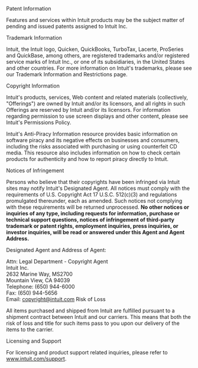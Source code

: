 Patent Information

Features and services within Intuit products may be the subject matter of pending and issued patents assigned to Intuit Inc.

Trademark Information

Intuit, the Intuit logo, Quicken, QuickBooks, TurboTax, Lacerte, ProSeries and QuickBase, among others, are registered trademarks and/or registered service marks of Intuit Inc., or one of its subsidiaries, in the United States and other countries. For more information on Intuit's trademarks, please see our Trademark Information and Restrictions page.

Copyright Information

Intuit's products, services, Web content and related materials (collectively, "Offerings") are owned by Intuit and/or its licensors, and all rights in such Offerings are reserved by Intuit and/or its licensors. For information regarding permission to use screen displays and other content, please see Intuit's Permissions Policy.

Intuit's Anti-Piracy Information resource provides basic information on software piracy and its negative effects on businesses and consumers, including the risks associated with purchasing or using counterfeit CD media. This resource also includes information on how to check certain products for authenticity and how to report piracy directly to Intuit.

Notices of Infringement

Persons who believe that their copyrights have been infringed via Intuit sites may notify Intuit's Designated Agent. All notices must comply with the requirements of U.S. Copyright Act 17 U.S.C. 512(c)(3) and regulations promulgated thereunder, each as amended. Such notices not complying with these requirements will be returned unprocessed. **No other notices or inquiries of any type, including requests for information, purchase or technical support questions, notices of infringement of third-party trademark or patent rights, employment inquiries, press inquiries, or investor inquiries, will be read or answered under this Agent and Agent Address.**

Designated Agent and Address of Agent:

Attn: Legal Department - Copyright Agent  
Intuit Inc.  
2632 Marine Way, MS2700  
Mountain View, CA 94039  
Telephone: (650) 944-6000  
Fax: (650) 944-5656  
Email: copyright@intuit.com Risk of Loss

All items purchased and shipped from Intuit are fulfilled pursuant to a shipment contract between Intuit and our carriers. This means that both the risk of loss and title for such items pass to you upon our delivery of the items to the carrier.

Licensing and Support

For licensing and product support related inquiries, please refer to www.intuit.com/support.